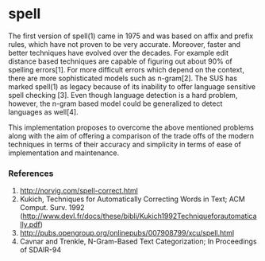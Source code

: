 spell
=====

The first version of spell(1) came in 1975 and was based on affix and prefix
rules, which have not proven to be very accurate. Moreover, faster and better
techniques have evolved over the decades. For example edit distance based
techniques are capable of figuring out about 90% of spelling errors[1]. For
more difficult errors which depend on the context, there are more
sophisticated models such as n-gram[2]. The SUS has marked spell(1) as
legacy because of its inability to offer language sensitive spell checking [3].
Even though language detection is a hard problem, however, the n-gram based model
could be generalized to detect languages as well[4]. 

This implementation proposes to overcome the above mentioned problems along with
the aim of offering a comparison of the trade offs of the modern techniques in
terms of their accuracy and simplicity in terms of ease of implementation and maintenance.


###  References ###
  1. http://norvig.com/spell-correct.html
  2. Kukich, Techniques for Automatically Correcting Words in Text; ACM Comput.
      Surv. 1992 (http://www.devl.fr/docs/these/bibli/Kukich1992Techniqueforautomatically.pdf)
  3. http://pubs.opengroup.org/onlinepubs/007908799/xcu/spell.html
  4. Cavnar and Trenkle, N-Gram-Based Text Categorization; In Proceedings of SDAIR-94
